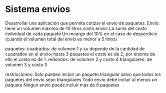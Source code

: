 Sistema envios
========

Desarrollar una aplicación que permita cotizar el envío de paquetes.
Envio:
    tiene un volumen máximo de 10 litros
    costo envio:
        La suma del costo individual de cada paquete 
        Un recargo del 10% en el caso de desperdicio (cuando el volumen total del envío es menor a 5 litros)

paquetes:
    cuadrados: de volumen 1 y su depende de la cantidad de cuadrados en el envio; hasta 3 paquetes el costo es de 2, por encima de ello el costo es de 1.
    redondos: de volumen 2 y costo 4
    triangulares: de volumen 3 y costo 3

restricciones:
    Solo pueden incluir un paquete triangular salvo que todos los paquetes del envío sean triangulares
    Todo envío debe incluir al menos un paquete
    Ningun envio puede incluir más de 8 paquetes
